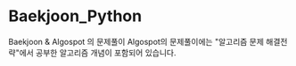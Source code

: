 # Baekjoon_Python


Baekjoon & Algospot 의 문제풀이
Algospot의 문제풀이에는 "알고리즘 문제 해결전략"에서 공부한 알고리즘 개념이 포함되어 있습니다.
